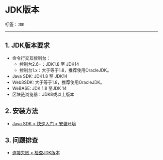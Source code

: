 # JDK版本

标签：``JDK``

----

## 1. JDK版本要求
- 命令行交互控制台：
    - 控制台2.6+：JDK1.8 至 JDK14
    - 控制台1.x：大于等于1.8，推荐使用OracleJDK。
- Java SDK: JDK1.8 至 JDK14
- Web3SDK: 大于等于1.8，推荐使用OracleJDK。
- WeBASE: JDK 1.8 至JDK 14
- 区块链浏览器：JDK8或以上版本

## 2. 安装方法
- [Java SDK > 快速入门 > 安装环境](../sdk/java_sdk/quick_start.html#id2)

## 3. 问题排查
- [连接失败 > 检查JDK版本](../faq/connect.html)